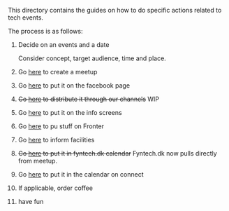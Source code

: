 This directory contains the guides on how to do specific actions related to tech events.

The process is as follows:

1) Decide on an events and a date

    Consider concept, target audience, time and place.

2) Go [here](how_to_create_a_meetup.md) to create a meetup

3) Go [here](how_to_put_events_on_tech_events_facebook_page.md) to put it on the facebook page

4) ~~Go [here](how_to_e_commerce.md) to distribute it through our channels~~ WIP

5) Go [here](howto_get_events_on_info_screens.md) to put it on the info screens

6) Go [here](how_to_out_stuff_on_fronter.md) to pu stuff on Fronter

7) Go [here](how_to_inform_facility.md) to inform facilities

7) ~~Go [here](how_to_put_the_event_on_fyntech_dk.md) to put it in fyntech.dk calendar~~ Fyntech.dk now pulls directly from meetup.

8) Go [here](how_to_put_event_on_connect.md) to put it in the calendar on connect

7) If applicable, order coffee

6) have fun
